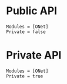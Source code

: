 # Public API

```@autodocs
Modules = [ONet]
Private = false
```

# Private API
```@autodocs
Modules = [ONet]
Private = true
```
